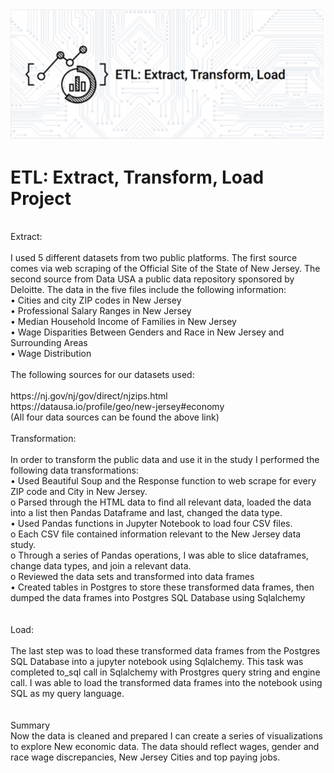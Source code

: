﻿![](ETL_pic.png)
# ETL: Extract, Transform, Load Project<br/>
<br/>
Extract:<br/>
<br/>
I used 5 different datasets from two public platforms. The first source comes via web scraping of the Official Site of the State of New Jersey. The second source from Data USA a public data repository sponsored by Deloitte. The data in the five files include the following information:<br/>
•	Cities and city ZIP codes in New Jersey<br/>
•	Professional Salary Ranges in New Jersey<br/>
•	Median Household Income of Families in New Jersey<br/>
•	Wage Disparities Between Genders and Race in New Jersey and Surrounding Areas<br/>
•	Wage Distribution <br/>
<br/>
The following sources for our datasets used:<br/>
<br/>
https://nj.gov/nj/gov/direct/njzips.html<br/>
https://datausa.io/profile/geo/new-jersey#economy <br/>
(All four data sources can be found the above link)<br/>
<br/>
Transformation:<br/>
<br/>
In order to transform the public data and use it in the study I performed the following data transformations:<br/>
  •	Used Beautiful Soup and the Response function to web scrape for every ZIP code and City in New Jersey.<br/>
     o	Parsed through the HTML data to find all relevant data, loaded the data into a list then Pandas Dataframe and last, changed the data type. <br/>
  •	Used Pandas functions in Jupyter Notebook to load four CSV files.<br/>
      o	Each CSV file contained information relevant to the New Jersey data study.<br/>
      o	Through a series of Pandas operations, I was able to slice dataframes, change data types, and join a relevant data.<br/>
      o	Reviewed the data sets and transformed into data frames<br/>
    •	Created tables in Postgres to store these transformed data frames, then dumped the data frames into Postgres SQL Database using Sqlalchemy<br/>
<br/>
<br/>
Load:<br/>
<br/>
The last step was to load these transformed data frames from the Postgres SQL Database into a jupyter notebook using Sqlalchemy. This task was completed to_sql call in Sqlalchemy with Prostgres query string and engine call. I was able to load the transformed data frames into the notebook using SQL as my query language. <br/>
<br/>
<br/>
Summary<br/>
Now the data is cleaned and prepared I can create a series of visualizations to explore New economic data. The data should reflect wages, gender and race wage discrepancies, New Jersey Cities and top paying jobs. 

